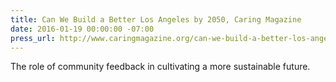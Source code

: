 ```yaml
---
title: Can We Build a Better Los Angeles by 2050, Caring Magazine
date: 2016-01-19 00:00:00 -07:00
press_url: http://www.caringmagazine.org/can-we-build-a-better-los-angeles-by-2050/
---
```


The role of community feedback in cultivating a more sustainable future.

